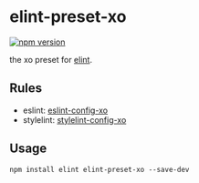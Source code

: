 # elint-preset-xo

[![npm version](https://badge.fury.io/js/elint-preset-xo.svg)](https://www.npmjs.com/package/elint-preset-xo)

the xo preset for [elint](https://github.com/keenwon/elint).

## Rules

- eslint: [eslint-config-xo](https://github.com/xojs/eslint-config-xo)
- stylelint: [stylelint-config-xo](https://github.com/xojs/stylelint-config-xo)

## Usage

```shell
npm install elint elint-preset-xo --save-dev
```
